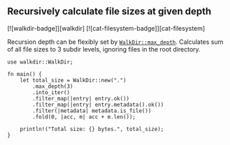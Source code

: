 ## Recursively calculate file sizes at given depth

[![walkdir-badge]][walkdir] [![cat-filesystem-badge]][cat-filesystem]

Recursion depth can be flexibly set by [`WalkDir::max_depth`]. Calculates
sum of all file sizes to 3 subdir levels, ignoring files in the root directory.

```rust,edition2021
use walkdir::WalkDir;

fn main() {
    let total_size = WalkDir::new(".")
        .max_depth(3)
        .into_iter()
        .filter_map(|entry| entry.ok())
        .filter_map(|entry| entry.metadata().ok())
        .filter(|metadata| metadata.is_file())
        .fold(0, |acc, m| acc + m.len());

    println!("Total size: {} bytes.", total_size);
}
```

[`WalkDir::max_depth`]: https://docs.rs/walkdir/*/walkdir/struct.WalkDir.html#method.max_depth
